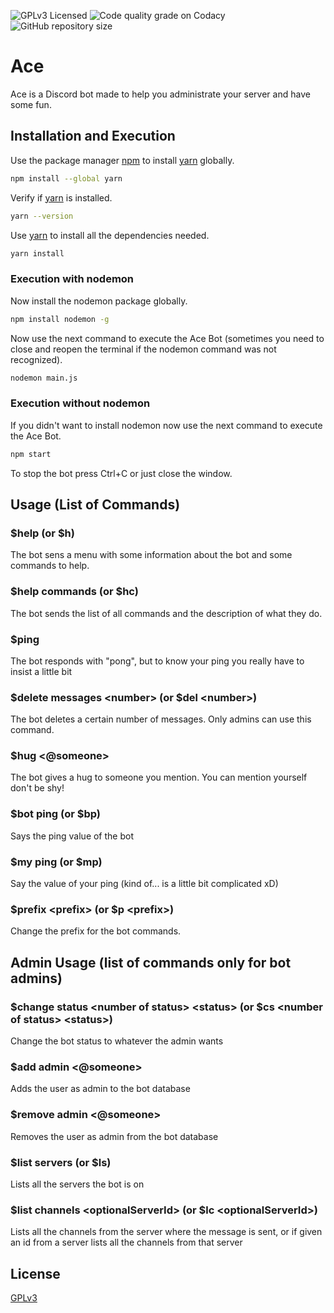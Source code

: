 ![GPLv3 Licensed](https://img.shields.io/github/license/IIIRataxIII/Ace-Bot?style=for-the-badge)
![Code quality grade on Codacy](https://img.shields.io/codacy/grade/578c60d284004b97a26652e0f81abf1a?style=for-the-badge)
![GitHub repository size](https://img.shields.io/github/repo-size/IIIRataxIII/Ace-Bot?style=for-the-badge)

# Ace

Ace is a Discord bot made to help you administrate your server and have some fun.

## Installation and Execution

Use the package manager [npm](https://www.npmjs.com/get-npm) to install [yarn](https://classic.yarnpkg.com/en/docs/getting-started) globally.

```bash
npm install --global yarn
```

Verify if [yarn](https://classic.yarnpkg.com/en/docs/getting-started) is installed.

```bash
yarn --version
```

Use [yarn](https://classic.yarnpkg.com/en/docs/getting-started) to install all the dependencies needed.

```bash
yarn install
```

### Execution with nodemon

Now install the nodemon package globally.

```bash
npm install nodemon -g
```

Now use the next command to execute the Ace Bot (sometimes you need to close and reopen the terminal if the nodemon command was not recognized).

```bash
nodemon main.js
```

### Execution without nodemon

If you didn't want to install nodemon now use the next command to execute the Ace Bot.

```bash
npm start
```

To stop the bot press Ctrl+C or just close the window.

## Usage (List of Commands)

### $help (or $h)

The bot sens a menu with some information about the bot and some commands to help.

### $help commands (or $hc)

The bot sends the list of all commands and the description of what they do.

### $ping

The bot responds with "pong", but to know your ping you really have to insist a little bit

### $delete messages \<number\> (or $del \<number\>)

The bot deletes a certain number of messages. Only admins can use this command.

### $hug \<@someone\>

The bot gives a hug to someone you mention. You can mention yourself don't be shy!

### $bot ping (or $bp)

Says the ping value of the bot

### $my ping (or $mp)

Say the value of your ping (kind of... is a little bit complicated xD)

### $prefix \<prefix\> (or $p \<prefix\>)

Change the prefix for the bot commands.

## Admin Usage (list of commands only for bot admins)

### $change status \<number of status\> \<status\> (or $cs \<number of status\> \<status\>)

Change the bot status to whatever the admin wants

### $add admin \<@someone\>

Adds the user as admin to the bot database

### $remove admin \<@someone\>

Removes the user as admin from the bot database

### $list servers (or $ls)

Lists all the servers the bot is on

### $list channels \<optionalServerId\> (or $lc \<optionalServerId\>)

Lists all the channels from the server where the message is sent, or if given an id from a server lists all the channels from that server

## License

[GPLv3](https://github.com/IIIRataxIII/Ace-Bot/blob/master/LICENSE)
